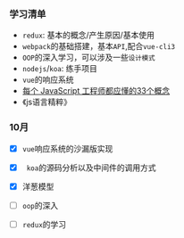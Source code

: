 
### 学习清单

- `redux`: 基本的概念/产生原因/基本使用
- `webpack`的基础搭建，基本`API`,配合`vue-cli3`
- `OOP`的深入学习，可以涉及一些`设计模式`
- `nodejs`/`koa`: 练手项目
- `vue`的响应系统
- [每个 JavaScript 工程师都应懂的33个概念](https://github.com/stephentian/33-js-concepts)
- 《js语言精粹》



### 10月

- [x] `vue`响应系统的沙漏版实现
- [x] ` koa`的源码分析以及中间件的调用方式
- [x] 洋葱模型
- [ ] `oop`的深入
- [ ] `redux`的学习

